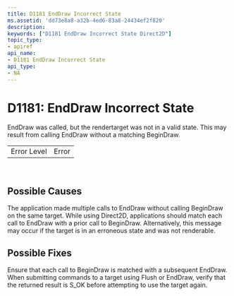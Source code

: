```yaml
---
title: D1181 EndDraw Incorrect State
ms.assetid: 'dd73e8a8-a32b-4ed6-83a8-24434ef2f820'
description: 
keywords: ["D1181 EndDraw Incorrect State Direct2D"]
topic_type:
- apiref
api_name:
- D1181 EndDraw Incorrect State
api_type:
- NA
---
```


# D1181: EndDraw Incorrect State

EndDraw was called, but the rendertarget was not in a valid state. This may result from calling EndDraw without a matching BeginDraw.



|             |       |
|-------------|-------|
| Error Level | Error |



 

## Possible Causes

The application made multiple calls to EndDraw without calling BeginDraw on the same target. While using Direct2D, applications should match each call to EndDraw with a prior call to BeginDraw. Alternatively, this message may occur if the target is in an erroneous state and was not renderable.

## Possible Fixes

Ensure that each call to BeginDraw is matched with a subsequent EndDraw. When submitting commands to a target using Flush or EndDraw, verify that the returned result is S\_OK before attempting to use the target again.

 

 




